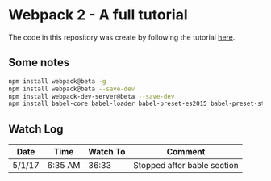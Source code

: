 # Webpack 2 - A full tutorial

The code in this repository was create by following the tutorial
[here](https://www.youtube.com/watch?v=eWmkBNBTbMM).

## Some notes
```bash
npm install webpack@beta -g
npm install webpack@beta --save-dev
npm install webpack-dev-server@beta --save-dev
npm install babel-core babel-loader babel-preset-es2015 babel-preset-stage-0 --save-dev
```

## Watch Log

| Date | Time | Watch To | Comment |
|------|------|----------|---------|
| 5/1/17 | 6:35 AM | 36:33 | Stopped after bable section |

